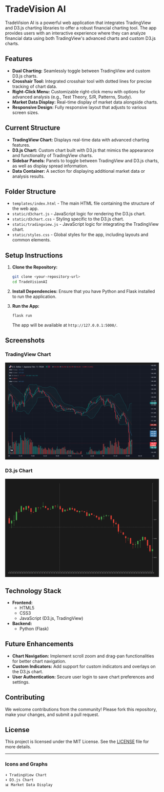# TradeVision AI

TradeVision AI is a powerful web application that integrates TradingView and D3.js charting libraries to offer a robust financial charting tool. The app provides users with an interactive experience where they can analyze financial data using both TradingView's advanced charts and custom D3.js charts.

## Features

- **Dual Charting:** Seamlessly toggle between TradingView and custom D3.js charts.
- **Crosshair Tool:** Integrated crosshair tool with dotted lines for precise tracking of chart data.
- **Right-Click Menu:** Customizable right-click menu with options for advanced analysis (e.g., Test Theory, S/R, Patterns, Study).
- **Market Data Display:** Real-time display of market data alongside charts.
- **Responsive Design:** Fully responsive layout that adjusts to various screen sizes.

## Current Structure

- **TradingView Chart:** Displays real-time data with advanced charting features.
- **D3.js Chart:** Custom chart built with D3.js that mimics the appearance and functionality of TradingView charts.
- **Sidebar Panels:** Panels to toggle between TradingView and D3.js charts, as well as display spread information.
- **Data Container:** A section for displaying additional market data or analysis results.

## Folder Structure

- `templates/index.html` - The main HTML file containing the structure of the web app.
- `static/d3chart.js` - JavaScript logic for rendering the D3.js chart.
- `static/d3chart.css` - Styling specific to the D3.js chart.
- `static/tradingview.js` - JavaScript logic for integrating the TradingView chart.
- `static/styles.css` - Global styles for the app, including layouts and common elements.

## Setup Instructions

1. **Clone the Repository:**
   ```bash
   git clone <your-repository-url>
   cd TradeVisionAI
   ```

2. **Install Dependencies:**
   Ensure that you have Python and Flask installed to run the application.

3. **Run the App:**
   ```bash
   flask run
   ```
   The app will be available at `http://127.0.0.1:5000/`.

## Screenshots

### TradingView Chart
![TradingView Chart](./static/screenshots/tradingview_chart_current.png)

### D3.js Chart
![D3.js Chart](./static/screenshots/d3chart_current.png)

## Technology Stack

- **Frontend:**
  - HTML5
  - CSS3
  - JavaScript (D3.js, TradingView)
- **Backend:**
  - Python (Flask)

## Future Enhancements

- **Chart Navigation:** Implement scroll zoom and drag-pan functionalities for better chart navigation.
- **Custom Indicators:** Add support for custom indicators and overlays on the D3.js chart.
- **User Authentication:** Secure user login to save chart preferences and settings.

## Contributing

We welcome contributions from the community! Please fork this repository, make your changes, and submit a pull request.

## License

This project is licensed under the MIT License. See the [LICENSE](LICENSE) file for more details.

---

### Icons and Graphs

```plaintext
⬇️ TradingView Chart
⬇️ D3.js Chart
📊 Market Data Display
```
